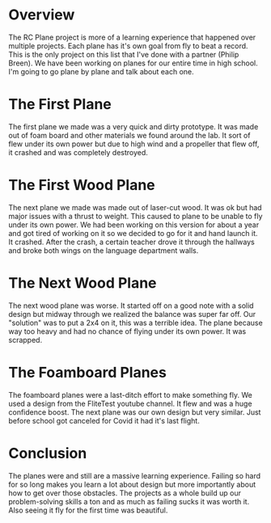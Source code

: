 # Overview
The RC Plane project is more of a learning experience that happened over multiple projects. Each plane has it's own goal from fly to beat a record. This is the only project on this list that I've done with a partner (Philip Breen). We have been working on planes for our entire time in high school. I'm going to go plane by plane and talk about each one. 

# The First Plane
The first plane we made was a very quick and dirty prototype. It was made out of foam board and other materials we found around the lab. It sort of flew under its own power but due to high wind and a propeller that flew off, it crashed and was completely destroyed. 

# The First Wood Plane
The next plane we made was made out of laser-cut wood. It was ok but had major issues with a thrust to weight. This caused to plane to be unable to fly under its own power. We had been working on this version for about a year and got tired of working on it so we decided to go for it and hand launch it. It crashed. After the crash, a certain teacher drove it through the hallways and broke both wings on the language department walls. 

# The Next Wood Plane
The next wood plane was worse. It started off on a good note with a solid design but midway through we realized the balance was super far off. Our "solution" was to put a 2x4 on it, this was a terrible idea. The plane because way too heavy and had no chance of flying under its own power. It was scrapped. 

# The Foamboard Planes
The foamboard planes were a last-ditch effort to make something fly. We used a design from the FliteTest youtube channel. It flew and was a huge confidence boost. The next plane was our own design but very similar. Just before school got canceled for Covid it had it's last flight. 

# Conclusion
The planes were and still are a massive learning experience. Failing so hard for so long makes you learn a lot about design but more importantly about how to get over those obstacles. The projects as a whole build up our problem-solving skills a ton and as much as failing sucks it was worth it. Also seeing it fly for the first time was beautiful. 

